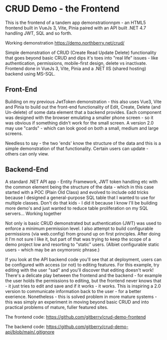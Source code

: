 # CRUD Demo - the Frontend #

This is the frontend of a tandem app demonstrationnpm  - an HTML5 frontend built in VueJs 3, Vite, Pinia paired with an API built .NET 4.7 handling JWT, SQL and so forth.

Working demonstration https://demo.northberry.net/crud/

Simple demonstration of CRUD (Create Read Update Delete) functionality that goes beyond basic CRUD and dips it's toes into "real life" issues - like authentication, permissions, mobile-first design, delete vs inactivate. Frontend done in VueJs 3, Vite, Pinia and a .NET IIS (shared hosting) backend using MS-SQL.

## Front-End ##

Building on my previous JwtToken demonstration - this also uses Vue3, Vite and Pinia to build out the front-end functionality of Edit, Create, Delete (and Un-delete) of some data element that a backend provides. Each component was designed with the browser emulating a smaller phone screen - so it was obvious if something didn't work for the small screen. A version 2.0 may use "cards" - which can look good on both a small, medium and large screens.

Needless to say - the two 'ends' know the structure of the data and this is a simple demonstration of that functionality. Certain users can update - others can only view.

## Backend-End ##

A standard .NET API app - Entity Framework, JWT token handling etc with the common element being the structure of the data - which in this case started with a POC (Plain Old Class) and evolved to include odd tricks because I designed a general-purpose SQL table that I wanted to use for multiple classes. Don't do that kids - I did it because I know I'll be building more demo's and just wanted to reduce table proliferation on my SQL servers...
Working together

Not only is basic CRUD demonstrated but authentication (JWT) was used to enforce a minimum permission level. I also attempt to build configurable permissions (via web.config) from ground up on first principles. After doing it I'm not sure I like it, but part of that was trying to keep the scope of a demo project low and resorting to "static" users. (Albiet configurable static users - which may be an oxymoronic phrase.)

If you look at the API backend code you'll see that at deployment, users can be configured with access (or not) to editing features. For this example, try editing with the user "sad" and you'll discover that editing doesn't work! There's a delicate play between the frontend and the backend - for example the user holds the permissions to editing, but the frontend never knows that - it just tries to edit and save and if it works - it works. This is inspiring a 2.0 version to communicate information back to the user - for a better exerience. Nonetheless - this is solved problem in more mature systems - this was simply an experiment in moving beyond basic CRUD and into practical problems of mature, fuller featured sites.

The frontend code: https://github.com/gitberry/crud-demo-frontend

The backend code: https://github.com/gitberry/crud-demo-api/blob/main/.gitignore

